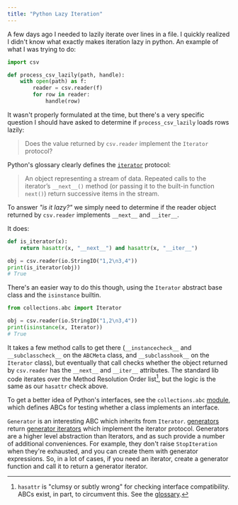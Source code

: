 ```yaml
---
title: "Python Lazy Iteration"
---
```


A few days ago I needed to lazily iterate over lines in a file. I quickly
realized I didn't know what exactly makes iteration lazy in python. An example
of what I was trying to do:

```py
import csv

def process_csv_lazily(path, handle):
    with open(path) as f:
        reader = csv.reader(f)
        for row in reader:
            handle(row)
```

It wasn't properly formulated at the time, but there's a very specific question
I should have asked to determine if `process_csv_lazily` loads rows lazily:

> Does the value returned by `csv.reader` implement the `Iterator` protocol?

Python's glossary clearly defines the
[`iterator`](https://docs.python.org/3/glossary.html#term-iterator) protocol:

> An object representing a stream of data. Repeated calls to the iterator’s
  `__next__()` method (or passing it to the built-in function `next()`) return
  successive items in the stream.

To answer _"is it lazy?"_ we simply need to determine if the
reader object returned by `csv.reader` implements `__next__` and `__iter__`.

It does:

```py
def is_iterator(x):
    return hasattr(x, "__next__") and hasattr(x, "__iter__")

obj = csv.reader(io.StringIO("1,2\n3,4"))
print(is_iterator(obj))
# True
```

There's an easier way to do this though, using the `Iterator` abstract base
class and the `isinstance` builtin.

```py
from collections.abc import Iterator

obj = csv.reader(io.StringIO("1,2\n3,4"))
print(isinstance(x, Iterator))
# True
```

It takes a few method calls to get there (`__instancecheck__` and
`__subclasscheck__` on the `ABCMeta` class, and `__subclasshook__` on the
`Iterator` class), but eventually that call checks whether the object returned
by `csv.reader` has the `__next__` and `__iter__` attributes. The standard lib
code iterates over the Method Resolution Order list[^1], but the logic is the
same as our `hasattr` check above.

[^1]: `hasattr` is "clumsy or subtly wrong" for checking interface
      compatibility. ABCs exist, in part, to circumvent this. See the
      [glossary](https://docs.python.org/3/glossary.html#term-abstract-base-class).


To get a better idea of Python's interfaces, see the `collections.abc`
[module](https://docs.python.org/3/library/collections.abc.html#collections-abstract-base-classes),
which defines ABCs for testing whether a class implements an interface.

`Generator` is an interesting ABC which inherits from `Iterator`.
[generators](https://docs.python.org/3/glossary.html#term-generator) return
[generator iterators](https://docs.python.org/3/glossary.html#term-generator-iterator)
which implement the iterator protocol. Generators are a higher level abstraction
than Iterators, and as such provide a number of additional conveniences. For
example, they don't raise `StopIteration` when they're exhausted, and you can
create them with generator expressions. So, in a lot of cases, if you need an
iterator, create a generator function and call it to return a generator iterator.

